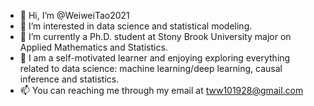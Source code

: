- 👋 Hi, I’m @WeiweiTao2021
- 👀 I’m interested in data science and statistical modeling.
- 🌱 I’m currently a Ph.D. student at Stony Brook University major on Applied Mathematics and Statistics.
- 💞️ I am a self-motivated learner and enjoying exploring everything related to data science: machine learning/deep learning, causal inference and statistics.
- 📫 You can reaching me through my email at tww101928@gmail.com

<!---
WeiweiTao2021/WeiweiTao2021 is a ✨ special ✨ repository because its `README.md` (this file) appears on your GitHub profile.
You can click the Preview link to take a look at your changes.
--->
